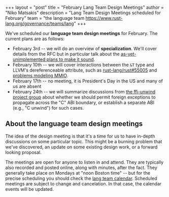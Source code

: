+++
layout = "post"
title = "February Lang Team Design Meetings"
author = "Niko Matsakis"
description = "Lang Team Design Meetings scheduled for February"
team = "the language team <https://www.rust-lang.org/governance/teams/lang>"
+++

We've scheduled our **language team design meetings** for February. The current plans are as follows:

* February 3rd -- we will do an overview of **specialization**. We'll cover details from the RFC but in particular talk about the [as-yet-unimplemented plans to make it sound](http://aturon.github.io/tech/2018/04/05/sound-specialization/).
* February 10th -- we will cover interactions between the `&T` type and LLVM's dereferenceable attribute, such as [rust-lang/rust#55005](https://github.com/rust-lang/rust/issues/55005) and [problems modeling MMIO](https://github.com/japaric/volatile-register/issues/10).
* February 17th -- no meeting, it is President's Day in the US and many of us are absent
* February 24th -- we will summarize discussions from [the ffi-unwind project group] about whether we should permit foreign exceptions to propagate across the "C" ABI boundary, or establish a separate ABI (e.g., "C unwind") for such cases.

[the ffi-unwind project group]: https://github.com/rust-lang/project-ffi-unwind

## About the language team design meetings

The idea of the design meeting is that it's a time for us to have
in-depth discussions on some particular topic. This might be a burning
problem that we've discovered, an update on some existing design work,
or a forward looking proposal.

The meetings are open for anyone to listen in and attend. They are
typically also recorded and posted online, along with minutes, after
the fact. They generally take place on Mondays at "noon Boston time"
-- but for the precise scheduling you should check the [lang team
calendar]. Scheduled meetings are subject to change and
cancelation. In that case, the calendar events will be updated.

[lang team calendar]: https://github.com/rust-lang/lang-team/#meeting-calendar
